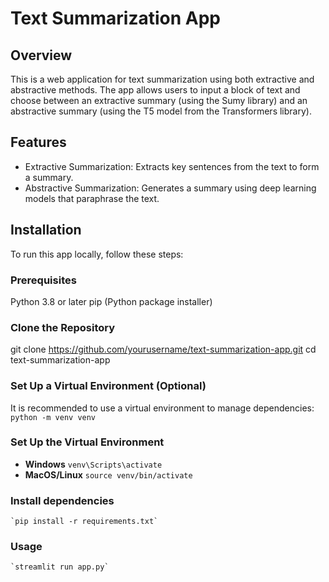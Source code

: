 # Text Summarization App
## Overview
This is a web application for text summarization using both extractive and abstractive methods. The app allows users to input a block of text and choose between an extractive summary (using the Sumy library) and an abstractive summary (using the T5 model from the Transformers library).

## Features
-   Extractive Summarization: Extracts key sentences from the text to form a summary.
-   Abstractive Summarization: Generates a summary using deep learning models that paraphrase the text.

## Installation
To run this app locally, follow these steps:

### Prerequisites
Python 3.8 or later
pip (Python package installer)

### Clone the Repository

git clone https://github.com/yourusername/text-summarization-app.git
cd text-summarization-app

### Set Up a Virtual Environment (Optional)

It is recommended to use a virtual environment to manage dependencies:
    `python -m venv venv`

### Set Up the Virtual Environment
-   **Windows**
    `venv\Scripts\activate`
-   **MacOS/Linux**
    `source venv/bin/activate`

### Install dependencies
    `pip install -r requirements.txt`

### Usage
    `streamlit run app.py`